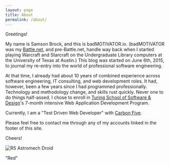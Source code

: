 ```yaml
---
layout: page
title: About
permalink: /about/
---
```


Greetings!

My name is Samson Brock, and this is badMOTIVATOR.io. (badMOTIVATOR was my
[Battle.net](http://battle.net/), and pre-Battle.net, handle way back when I
started playing Warcraft and Starcraft on the Undergraduate Library computers at
the University of Texas at Austin.) This blog was started on June 6th, 2015, to
journal my re-entry into the world of professional software engineering.

At that time, I already had about 10 years of combined experience across
software engineering, IT consulting, and web development roles. It had, however,
been a few years since I had programmed professionally. Technology and
methodology change, and skills rust quickly. Never one to do things half-assed,
I chose to enroll in [Turing School of Software & Design](http://turing.io/)'s
7-month intensive Web Application Development Program. 

Currently, I am a "Test Driven Web Developer" with [Carbon
Five](http://www.carbonfive.com/). 

Please feel free to contact me through any of my accounts linked in the footer
of this site.

Cheers!

![R5 Astromech Droid](/images/Star-Wars-R5-Astromech-Droid.png "image courtesy
of WookieePedia")

"Red"
